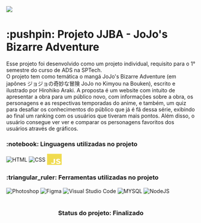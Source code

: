 <img src="https://jojowarudo.files.wordpress.com/2014/11/cropped-jojowarudoheader.png">

<h1> :pushpin: Projeto JJBA - JoJo's Bizarre Adventure</h1>
Esse projeto foi desenvolvido como um projeto individual, requisito para o 1° semestre do curso de ADS na SPTech. <br>
O projeto tem como temática o mangá JoJo's Bizarre Adventure (em japônes ジョジョの奇妙な冒険 JoJo no Kimyou na Bouken), escrito e ilustrado por Hirohiko Araki. A proposta é um website com intuito de apresentar a obra para um público novo, com informações sobre a obra, os personagens e as respectivas temporadas do anime, e também, um quiz para desafiar os conhecimentos do público que já é fã dessa série, exibindo ao final um ranking com os usuários que tiveram mais pontos. Além disso, o usuário consegue ver ver e comparar os personagens favoritos dos usuários através de gráficos.

<div>
  <h3> :notebook: Linguagens utilizadas no projeto </h3>
  <img align="center" alt="HTML" alt="HTML" height="30" width="40" src="https://cdn.jsdelivr.net/gh/devicons/devicon/icons/html5/html5-original.svg">
  <img align="center" alt="CSS" alt="CSS" height="30" width="40" src="https://cdn.jsdelivr.net/gh/devicons/devicon/icons/c/c-original.svg">
  <img align="center" alt="JavaScript" height="30" width="40" src="https://raw.githubusercontent.com/devicons/devicon/master/icons/javascript/javascript-plain.svg">
</fiv>

<div>
  <h3> :triangular_ruler: Ferramentas utilizadas no projeto </h3>
  <img align="center" alt="Photoshop" height="30" width="40" src="https://cdn.jsdelivr.net/gh/devicons/devicon/icons/photoshop/photoshop-line.svg">
  <img align="center" alt="Figma" height="30" width="30" src="https://cdn.jsdelivr.net/gh/devicons/devicon/icons/figma/figma-original.svg">
  <img align="center" alt="Visual Studio Code" height="40" width="40" src="https://cdn.jsdelivr.net/gh/devicons/devicon/icons/vscode/vscode-original.svg">
  <img align="center" alt="MYSQL" height="50" width="50" src="https://cdn.jsdelivr.net/gh/devicons/devicon/icons/mysql/mysql-original-wordmark.svg">
  <img align="center" alt="NodeJS" height="40" width="40" src="https://cdn.jsdelivr.net/gh/devicons/devicon/icons/nodejs/nodejs-original.svg">
          
</div>
<br>

 <h3 align="center"> Status do projeto: <b> Finalizado </b> </h3>
